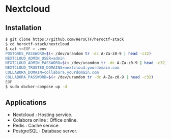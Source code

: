 # Nextcloud

## Installation

```bash
$ git clone https://github.com/HeroCTF/heroctf-stack
$ cd heroctf-stack/nextcloud
$ cat <<EOF > .env
POSTGRES_PASSWORD=$(< /dev/urandom tr -dc A-Za-z0-9 | head -c32)
NEXTCLOUD_ADMIN_USER=admin
NEXTCLOUD_ADMIN_PASSWORD=$(< /dev/urandom tr -dc A-Za-z0-9 | head -c32)
NEXTCLOUD_TRUSTED_DOMAINS=nextcloud.yourdomain.com
COLLABORA_DOMAIN=collabora.yourdomain.com
COLLABORA_PASSWORD=$(< /dev/urandom tr -dc A-Za-z0-9 | head -c32)
EOF
$ sudo docker-compose up -d
```

## Applications

- Nextcloud : Hosting service.
- Colabora online : Office online.
- Redis : Cache service
- PostgreSQL : Database server.